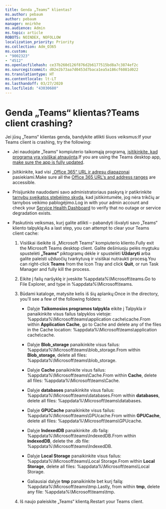 ```yaml
---
title: Genda „Teams“ klientas?
ms.author: pebaum
author: pebaum
manager: mnirkhe
ms.audience: Admin
ms.topic: article
ROBOTS: NOINDEX, NOFOLLOW
localization_priority: Priority
ms.collection: Adm_O365
ms.custom:
- "9002323"
- "4512"
ms.openlocfilehash: ce37b260d126f876d2b6177515bd8a7c3874ef2c
ms.sourcegitcommit: d02e2b73aa7d0453d7baca1ea5a186cf6081d022
ms.translationtype: HT
ms.contentlocale: lt-LT
ms.lasthandoff: 03/27/2020
ms.locfileid: "43030680"
---
```

# <a name="teams-client-crashing"></a><span data-ttu-id="80554-102">Genda „Teams“ klientas?</span><span class="sxs-lookup"><span data-stu-id="80554-102">Teams client crashing?</span></span>

<span data-ttu-id="80554-103">Jei jūsų „Teams“ klientas genda, bandykite atlikti šiuos veiksmus:</span><span class="sxs-lookup"><span data-stu-id="80554-103">If your Teams client is crashing, try the following:</span></span>

- <span data-ttu-id="80554-104">Jei naudojate „Teams“ kompiuterio taikomąją programą, [įsitikinkite, kad programa yra visiškai atnaujinta](https://support.office.com/article/Update-Microsoft-Teams-535a8e4b-45f0-4f6c-8b3d-91bca7a51db1).</span><span class="sxs-lookup"><span data-stu-id="80554-104">If you are using the Teams desktop app, [make sure the app is fully updated](https://support.office.com/article/Update-Microsoft-Teams-535a8e4b-45f0-4f6c-8b3d-91bca7a51db1).</span></span>

- <span data-ttu-id="80554-105">Įsitikinkite, kad visi [„Office 365“ URL ir adresų diapazonai](https://docs.microsoft.com/microsoftteams/connectivity-issues) pasiekiami.</span><span class="sxs-lookup"><span data-stu-id="80554-105">Make sure all the [Office 365 URL's and address ranges](https://docs.microsoft.com/microsoftteams/connectivity-issues) are accessible.</span></span>

- <span data-ttu-id="80554-106">Prisijunkite naudodami savo administratoriaus paskyrą ir patikrinkite [tarnybų sveikatos stebėjimo skydą](https://docs.microsoft.com/office365/enterprise/view-service-health), kad įsitikintumėte, jog nėra trikčių ar tarnybos veikimo pablogėjimo.</span><span class="sxs-lookup"><span data-stu-id="80554-106">Log in with your admin account and check your [Service Health Dashboard](https://docs.microsoft.com/office365/enterprise/view-service-health) to verify that no outage or service degradation exists.</span></span>

 - <span data-ttu-id="80554-107">Paskutinis veiksmas, kurį galite atlikti – pabandyti išvalyti savo „Teams“ kliento talpyklą:</span><span class="sxs-lookup"><span data-stu-id="80554-107">As a last step, you can attempt to clear your Teams client cache:</span></span>

    1.  <span data-ttu-id="80554-108">Visiškai išeikite iš „Microsoft Teams“ kompiuterio kliento.</span><span class="sxs-lookup"><span data-stu-id="80554-108">Fully exit the Microsoft Teams desktop client.</span></span> <span data-ttu-id="80554-109">Galite dešiniuoju pelės mygtuku spustelėti **„Teams“** piktogramų dėkle ir spustelėti **Uždaryti** arba galite paleisti užduočių tvarkytuvą ir visiškai nutraukti procesą.</span><span class="sxs-lookup"><span data-stu-id="80554-109">You can right-click **Teams** from the Icon Tray and click **Quit**, or run Task Manager and fully kill the process.</span></span>

    2.  <span data-ttu-id="80554-110">Eikite į failų naršyklę ir įveskite %appdata%\Microsoft\teams.</span><span class="sxs-lookup"><span data-stu-id="80554-110">Go to File Explorer, and type in %appdata%\Microsoft\teams.</span></span>

    3.  <span data-ttu-id="80554-111">Būdami kataloge, matysite kelis iš šių aplankų:</span><span class="sxs-lookup"><span data-stu-id="80554-111">Once in the directory, you'll see a few of the following folders:</span></span>

         - <span data-ttu-id="80554-112">Dalyje **Taikomosios programos talpykla** eikite į Talpykla ir panaikinkite visus failus talpyklos vietoje: %appdata%\Microsoft\teams\application cache\cache.</span><span class="sxs-lookup"><span data-stu-id="80554-112">From within **Application Cache**, go to Cache and delete any of the files in the Cache location:  %appdata%\Microsoft\teams\application cache\cache.</span></span>

        - <span data-ttu-id="80554-113">Dalyje **Blob_storage** panaikinkite visus failus: %appdata%\Microsoft\teams\blob_storage.</span><span class="sxs-lookup"><span data-stu-id="80554-113">From within **Blob_storage**, delete all files: %appdata%\Microsoft\teams\blob_storage.</span></span>

        - <span data-ttu-id="80554-114">Dalyje **Cache** panaikinkite visus failus: %appdata%\Microsoft\teams\Cache.</span><span class="sxs-lookup"><span data-stu-id="80554-114">From within **Cache**, delete all files: %appdata%\Microsoft\teams\Cache.</span></span>

        - <span data-ttu-id="80554-115">Dalyje **databases** panaikinkite visus failus: %appdata%\Microsoft\teams\databases.</span><span class="sxs-lookup"><span data-stu-id="80554-115">From within **databases**, delete all files: %appdata%\Microsoft\teams\databases.</span></span>

        - <span data-ttu-id="80554-116">Dalyje **GPUCache** panaikinkite visus failus: %appdata%\Microsoft\teams\GPUcache.</span><span class="sxs-lookup"><span data-stu-id="80554-116">From within **GPUCache**, delete all files: %appdata%\Microsoft\teams\GPUcache.</span></span>

        - <span data-ttu-id="80554-117">Dalyje **IndexedDB** panaikinkite .db failą: %appdata%\Microsoft\teams\IndexedDB.</span><span class="sxs-lookup"><span data-stu-id="80554-117">From within **IndexedDB**, delete the .db file: %appdata%\Microsoft\teams\IndexedDB.</span></span>

        - <span data-ttu-id="80554-118">Dalyje **Local Storage** panaikinkite visus failus: %appdata%\Microsoft\teams\Local Storage.</span><span class="sxs-lookup"><span data-stu-id="80554-118">From within **Local Storage**, delete all files: %appdata%\Microsoft\teams\Local Storage.</span></span>

        - <span data-ttu-id="80554-119">Galiausiai dalyje **tmp** panaikinkite bet kurį failą: %appdata%\Microsoft\teams\tmp.</span><span class="sxs-lookup"><span data-stu-id="80554-119">Lastly, from within **tmp**, delete any file: %appdata%\Microsoft\teams\tmp.</span></span>

    4. <span data-ttu-id="80554-120">Iš naujo paleiskite „Teams“ klientą.</span><span class="sxs-lookup"><span data-stu-id="80554-120">Restart your Teams client.</span></span>
